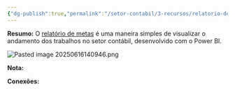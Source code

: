 ```yaml
---
{"dg-publish":true,"permalink":"/setor-contabil/3-recursos/relatorio-de-metas/","dgPassFrontmatter":true,"created":"2025-06-16T13:22:16.392-03:00","updated":"2025-06-16T14:11:25.065-03:00"}
---
```



**Resumo:**
O [relatório de metas](https://app.powerbi.com/view?r=eyJrIjoiM2U4MGQzOWEtOGQ4Ny00ZjE4LWIxMzEtMTI0ODMxOGViNDliIiwidCI6IjBiNzU0YTA5LTA1NjgtNDhmZC1hMTAwLTg2MjFhMGJiZDdhYiJ9) é uma maneira simples de visualizar o andamento dos trabalhos no setor contábil, desenvolvido com o  Power BI.

![Pasted image 20250616140946.png](/img/user/SETOR%20CONT%C3%81BIL/4.%20ARQUIVOS/Pasted%20image%2020250616140946.png)


**Nota:**




**Conexões:**


